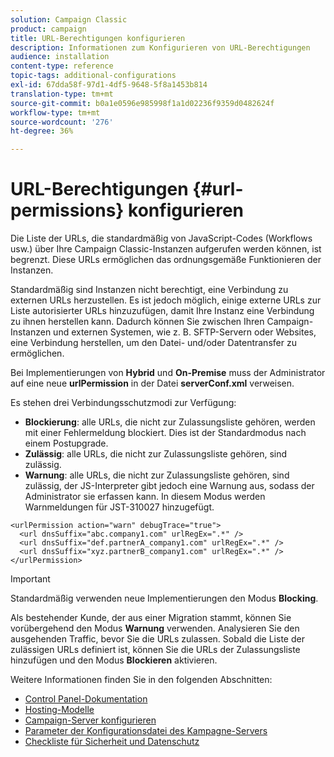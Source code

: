 ```yaml
---
solution: Campaign Classic
product: campaign
title: URL-Berechtigungen konfigurieren
description: Informationen zum Konfigurieren von URL-Berechtigungen
audience: installation
content-type: reference
topic-tags: additional-configurations
exl-id: 67dda58f-97d1-4df5-9648-5f8a1453b814
translation-type: tm+mt
source-git-commit: b0a1e0596e985998f1a1d02236f9359d0482624f
workflow-type: tm+mt
source-wordcount: '276'
ht-degree: 36%

---
```



# URL-Berechtigungen {#url-permissions} konfigurieren

Die Liste der URLs, die standardmäßig von JavaScript-Codes (Workflows usw.) über Ihre Campaign Classic-Instanzen aufgerufen werden können, ist begrenzt. Diese URLs ermöglichen das ordnungsgemäße Funktionieren der Instanzen.

Standardmäßig sind Instanzen nicht berechtigt, eine Verbindung zu externen URLs herzustellen. Es ist jedoch möglich, einige externe URLs zur Liste autorisierter URLs hinzuzufügen, damit Ihre Instanz eine Verbindung zu ihnen herstellen kann. Dadurch können Sie zwischen Ihren Campaign-Instanzen und externen Systemen, wie z. B. SFTP-Servern oder Websites, eine Verbindung herstellen, um den Datei- und/oder Datentransfer zu ermöglichen.

Bei Implementierungen von **Hybrid** und **On-Premise** muss der Administrator auf eine neue **urlPermission** in der Datei **serverConf.xml** verweisen.

Es stehen drei Verbindungsschutzmodi zur Verfügung:

* **Blockierung**: alle URLs, die nicht zur Zulassungsliste gehören, werden mit einer Fehlermeldung blockiert. Dies ist der Standardmodus nach einem Postupgrade.
* **Zulässig**: alle URLs, die nicht zur Zulassungsliste gehören, sind zulässig.
* **Warnung**: alle URLs, die nicht zur Zulassungsliste gehören, sind zulässig, der JS-Interpreter gibt jedoch eine Warnung aus, sodass der Administrator sie erfassen kann. In diesem Modus werden Warnmeldungen für JST-310027 hinzugefügt.

```
<urlPermission action="warn" debugTrace="true">
  <url dnsSuffix="abc.company1.com" urlRegEx=".*" />
  <url dnsSuffix="def.partnerA_company1.com" urlRegEx=".*" />
  <url dnsSuffix="xyz.partnerB_company1.com" urlRegEx=".*" />
</urlPermission>
```

>[!IMPORTANT]
>
>Standardmäßig verwenden neue Implementierungen den Modus **Blocking**.
>
>Als bestehender Kunde, der aus einer Migration stammt, können Sie vorübergehend den Modus **Warnung** verwenden. Analysieren Sie den ausgehenden Traffic, bevor Sie die URLs zulassen. Sobald die Liste der zulässigen URLs definiert ist, können Sie die URLs der Zulassungsliste hinzufügen und den Modus **Blockieren** aktivieren.

Weitere Informationen finden Sie in den folgenden Abschnitten:

* [Control Panel-Dokumentation](https://experienceleague.adobe.com/docs/control-panel/using/control-panel-home.html?lang=de)
* [Hosting-Modelle](hosting-models.md)
* [Campaign-Server konfigurieren](configuring-campaign-server.md)
* [Parameter der Konfigurationsdatei des Kampagne-Servers](the-server-configuration-file.md)
* [Checkliste für Sicherheit und Datenschutz](get-started-security-privacy.md)